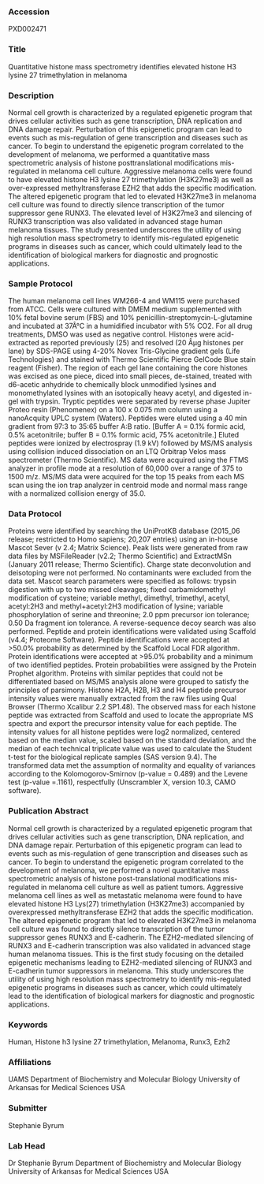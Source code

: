 ### Accession
PXD002471

### Title
Quantitative histone mass spectrometry identifies elevated histone H3 lysine 27 trimethylation in melanoma

### Description
Normal cell growth is characterized by a regulated epigenetic program that drives cellular activities such as gene transcription, DNA replication and DNA damage repair. Perturbation of this epigenetic program can lead to events such as mis-regulation of gene transcription and diseases such as cancer. To begin to understand the epigenetic program correlated to the development of melanoma, we performed a quantitative mass spectrometric analysis of histone posttranslational modifications mis-regulated in melanoma cell culture. Aggressive melanoma cells were found to have elevated histone H3 lysine 27 trimethylation (H3K27me3) as well as over-expressed methyltransferase EZH2 that adds the specific modification. The altered epigenetic program that led to elevated H3K27me3 in melanoma cell culture was found to directly silence transcription of the tumor suppressor gene RUNX3. The elevated level of H3K27me3 and silencing of RUNX3 transcription was also validated in advanced stage human melanoma tissues. The study presented underscores the utility of using high resolution mass spectrometry to identify mis-regulated epigenetic programs in diseases such as cancer, which could ultimately lead to the identification of biological markers for diagnostic and prognostic applications.

### Sample Protocol
The human melanoma cell lines WM266-4 and WM115 were purchased from ATCC. Cells were cultured with DMEM medium supplemented with 10% fetal bovine serum (FBS) and 10% penicillin-streptomycin-L-glutamine and incubated at 37Â°C in a humidified incubator with 5% CO2. For all drug treatments, DMSO was used as negative control. Histones  were acid-extracted as reported previously (25) and resolved (20 Âµg histones per lane) by SDS-PAGE using 4-20% Novex Tris-Glycine gradient gels (Life Technologies) and stained with Thermo Scientific Pierce GelCode Blue stain reagent (Fisher).  The region of each gel lane containing the core histones was excised as one piece, diced into small pieces, de-stained, treated with d6-acetic anhydride to chemically block unmodified lysines and monomethylated lysines with an isotopically heavy acetyl, and digested in-gel with trypsin. Tryptic peptides were separated by reverse phase Jupiter Proteo resin (Phenomenex) on a 100 x 0.075 mm column using a nanoAcquity UPLC system (Waters).  Peptides were eluted using a 40 min gradient from 97:3 to 35:65 buffer A:B ratio.  [Buffer A = 0.1% formic acid, 0.5% acetonitrile; buffer B = 0.1% formic acid, 75% acetonitrile.]  Eluted peptides were ionized by electrospray (1.9 kV) followed by MS/MS analysis using collision induced dissociation on an LTQ Orbitrap Velos mass spectrometer (Thermo Scientific).  MS data were acquired using the FTMS analyzer in profile mode at a resolution of 60,000 over a range of 375 to 1500 m/z.  MS/MS data were acquired for the top 15 peaks from each MS scan using the ion trap analyzer in centroid mode and normal mass range with a normalized collision energy of 35.0.

### Data Protocol
Proteins were identified by searching the UniProtKB database (2015_06 release; restricted to Homo sapiens; 20,207 entries) using an in-house Mascot Sever (v 2.4; Matrix Science).  Peak lists were generated from raw data files by MSFileReader (v2.2; Thermo Scientific) and ExtractMSn (January 2011 release; Thermo Scientific).  Charge state deconvolution and deisotoping were not performed.  No contaminants were excluded from the data set.  Mascot search parameters were specified as follows: trypsin digestion with up to two missed cleavages; fixed carbamidomethyl modification of cysteine; variable methyl, dimethyl, trimethyl, acetyl, acetyl:2H3 and methyl+acetyl:2H3 modification of lysine; variable phosphorylation of serine and threonine; 2.0 ppm precursor ion tolerance; 0.50 Da fragment ion tolerance.  A reverse-sequence decoy search was also performed.  Peptide and protein identifications were validated using Scaffold (v4.4; Proteome Software).  Peptide identifications were accepted at >50.0% probability as determined by the Scaffold Local FDR algorithm.  Protein identifications were accepted at >95.0% probability and a minimum of two identified peptides.  Protein probabilities were assigned by the Protein Prophet algorithm.  Proteins with similar peptides that could not be differentiated based on MS/MS analysis alone were grouped to satisfy the principles of parsimony.  Histone H2A, H2B, H3 and H4 peptide precursor intensity values were manually extracted from the raw files using Qual Browser (Thermo Xcalibur 2.2 SP1.48). The observed mass for each histone peptide was extracted from Scaffold and used to locate the appropriate MS spectra and export the precursor intensity value for each peptide. The intensity values for all histone peptides were log2 normalized, centered based on the median value,  scaled based on the standard deviation, and the median of each technical triplicate value was used to calculate the Student t-test for the biological replicate samples (SAS version 9.4). The transformed data met the assumption of normality and equality of variances according to the Kolomogorov-Smirnov (p-value = 0.489) and the Levene test (p-value =.1161), respectfully (Unscrambler X, version 10.3, CAMO software).

### Publication Abstract
Normal cell growth is characterized by a regulated epigenetic program that drives cellular activities such as gene transcription, DNA replication, and DNA damage repair. Perturbation of this epigenetic program can lead to events such as mis-regulation of gene transcription and diseases such as cancer. To begin to understand the epigenetic program correlated to the development of melanoma, we performed a novel quantitative mass spectrometric analysis of histone post-translational modifications mis-regulated in melanoma cell culture as well as patient tumors. Aggressive melanoma cell lines as well as metastatic melanoma were found to have elevated histone H3 Lys(27) trimethylation (H3K27me3) accompanied by overexpressed methyltransferase EZH2 that adds the specific modification. The altered epigenetic program that led to elevated H3K27me3 in melanoma cell culture was found to directly silence transcription of the tumor suppressor genes RUNX3 and E-cadherin. The EZH2-mediated silencing of RUNX3 and E-cadherin transcription was also validated in advanced stage human melanoma tissues. This is the first study focusing on the detailed epigenetic mechanisms leading to EZH2-mediated silencing of RUNX3 and E-cadherin tumor suppressors in melanoma. This study underscores the utility of using high resolution mass spectrometry to identify mis-regulated epigenetic programs in diseases such as cancer, which could ultimately lead to the identification of biological markers for diagnostic and prognostic applications.

### Keywords
Human, Histone h3 lysine 27 trimethylation, Melanoma, Runx3, Ezh2

### Affiliations
UAMS
Department of Biochemistry and Molecular Biology University of Arkansas for Medical Sciences USA

### Submitter
Stephanie Byrum

### Lab Head
Dr Stephanie Byrum
Department of Biochemistry and Molecular Biology University of Arkansas for Medical Sciences USA


